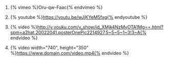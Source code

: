 1. {% vimeo %}Oru-qw-Faac{% endvimeo %}
2. {% youtube %}https://youtu.be/wJjKYeM5fxg{% endyoutube %}



1. {% video %}http://v.youku.com/v_show/id_XMjk4NzMyOTA1Mg==.html?spm=a2hat.20022041.posterOnePic2214927.5~5~5~1~3!3~A{% endvideo %}

2. {% video width="740", height="350" %}https://www.domain.com/video.mp4{% endvideo %}